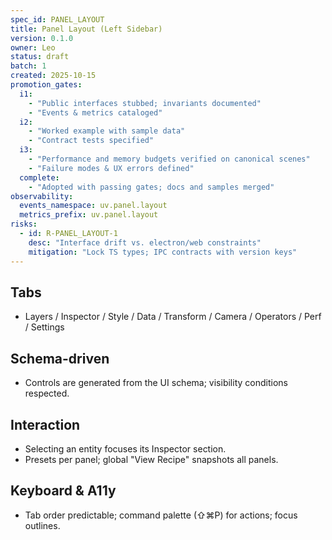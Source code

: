 ```yaml
---
spec_id: PANEL_LAYOUT
title: Panel Layout (Left Sidebar)
version: 0.1.0
owner: Leo
status: draft
batch: 1
created: 2025-10-15
promotion_gates:
  i1:
    - "Public interfaces stubbed; invariants documented"
    - "Events & metrics cataloged"
  i2:
    - "Worked example with sample data"
    - "Contract tests specified"
  i3:
    - "Performance and memory budgets verified on canonical scenes"
    - "Failure modes & UX errors defined"
  complete:
    - "Adopted with passing gates; docs and samples merged"
observability:
  events_namespace: uv.panel.layout
  metrics_prefix: uv.panel.layout
risks:
  - id: R-PANEL_LAYOUT-1
    desc: "Interface drift vs. electron/web constraints"
    mitigation: "Lock TS types; IPC contracts with version keys"
---
```


## Tabs
- Layers / Inspector / Style / Data / Transform / Camera / Operators / Perf / Settings

## Schema-driven
- Controls are generated from the UI schema; visibility conditions respected.

## Interaction
- Selecting an entity focuses its Inspector section.
- Presets per panel; global "View Recipe" snapshots all panels.

## Keyboard & A11y
- Tab order predictable; command palette (⇧⌘P) for actions; focus outlines.

